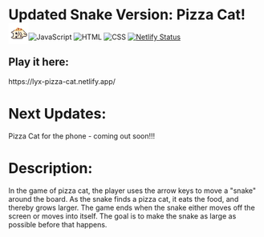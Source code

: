 
<h1>Updated Snake Version: Pizza Cat!<img src="/src/img/food.png" align="left"></img> </h1> 


![JavaScript](https://img.shields.io/badge/javascript-%23323330.svg?style=for-the-badge&logo=javascript&logoColor=%23F7DF1E)
![HTML](https://img.shields.io/badge/HTML-239120?style=for-the-badge&logo=html5&logoColor=white)
![CSS](https://img.shields.io/badge/CSS-239120?&style=for-the-badge&logo=css3&logoColor=white)
[![Netlify Status](https://api.netlify.com/api/v1/badges/4be94485-be54-4028-ad47-ba05b8bcf500/deploy-status)](https://app.netlify.com/sites/lyx-pizza-cat/deploys)


<h2>Play it here:</h2>
https://lyx-pizza-cat.netlify.app/


<h1>Next Updates:</h1>

Pizza Cat for the phone - coming out soon!!!


<h1>Description: </h1>

In the game of pizza cat, the player uses the arrow keys to move a "snake" around the board.
As the snake finds a pizza cat, it eats the food, and thereby grows larger. The game ends when the snake either moves off the screen or moves into itself. The goal is to make the snake as large as possible before that happens.
